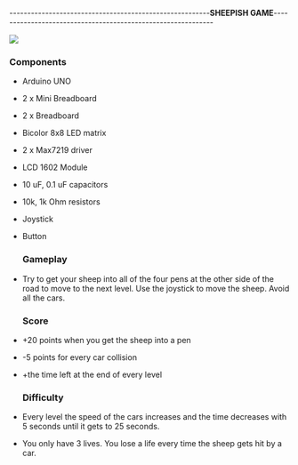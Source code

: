 
--------------------------------------------------------**SHEEPISH GAME**-------------------------------------------------------------
  
  ![](20181218_001600.jpg)
  
   ### Components
- Arduino UNO
- 2 x Mini Breadboard
- 2 x Breadboard
- Bicolor 8x8 LED matrix 
- 2 x Max7219 driver
- LCD 1602 Module
- 10 uF, 0.1 uF capacitors
- 10k, 1k Ohm resistors
- Joystick
- Button

    ### Gameplay
- Try to get your sheep into all of the four pens at the other side of the road to move to the next level. Use the joystick to move the sheep. Avoid all the cars.

    ### Score
- +20 points when you get the sheep into a pen
- -5 points for every car collision
- +the time left at the end of every level

    ### Difficulty
- Every level the speed of the cars increases and the time decreases with 5 seconds until it gets to 25 seconds.
- You only have 3 lives. You lose a life every time the sheep gets hit by a car.
